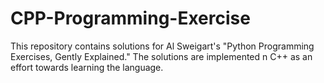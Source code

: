 # CPP-Programming-Exercise
This repository contains solutions for Al Sweigart's "Python Programming Exercises, Gently Explained." The solutions are implemented n C++ as an effort towards learning the language.
